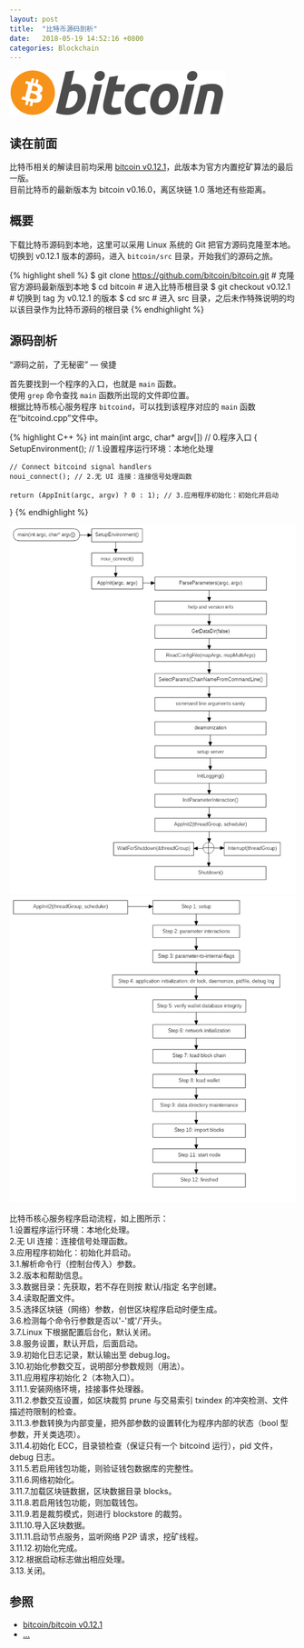 ```yaml
---
layout: post
title:  "比特币源码剖析"
date:   2018-05-19 14:52:16 +0800
categories: Blockchain
---
```

![bitcoin](/images/20180504/bitcoin.svg)

## 读在前面
比特币相关的解读目前均采用 [bitcoin v0.12.1](https://github.com/bitcoin/bitcoin/tree/v0.12.1)，此版本为官方内置挖矿算法的最后一版。<br>
目前比特币的最新版本为 bitcoin v0.16.0，离区块链 1.0 落地还有些距离。

## 概要
下载比特币源码到本地，这里可以采用 Linux 系统的 Git 把官方源码克隆至本地。<br>
切换到 v0.12.1 版本的源码，进入 `bitcoin/src` 目录，开始我们的源码之旅。

{% highlight shell %}
$ git clone https://github.com/bitcoin/bitcoin.git # 克隆官方源码最新版到本地
$ cd bitcoin # 进入比特币根目录
$ git checkout v0.12.1 # 切换到 tag 为 v0.12.1 的版本
$ cd src # 进入 src 目录，之后未作特殊说明的均以该目录作为比特币源码的根目录
{% endhighlight %}

## 源码剖析
“源码之前，了无秘密” — 侯捷<br>

首先要找到一个程序的入口，也就是 `main` 函数。<br>
使用 `grep` 命令查找 `main` 函数所出现的文件即位置。<br>
根据比特币核心服务程序 `bitcoind`，可以找到该程序对应的 `main` 函数在“bitcoind.cpp”文件中。

{% highlight C++ %}
int main(int argc, char* argv[]) // 0.程序入口
{
    SetupEnvironment(); // 1.设置程序运行环境：本地化处理

    // Connect bitcoind signal handlers
    noui_connect(); // 2.无 UI 连接：连接信号处理函数

    return (AppInit(argc, argv) ? 0 : 1); // 3.应用程序初始化：初始化并启动
}
{% endhighlight %}

![](/images/20180519/bitcoindsetup01.png)
![](/images/20180519/bitcoindsetup02.png)

比特币核心服务程序启动流程，如上图所示：<br>
1.设置程序运行环境：本地化处理。<br>
2.无 UI 连接：连接信号处理函数。<br>
3.应用程序初始化：初始化并启动。<br>
3.1.解析命令行（控制台传入）参数。<br>
3.2.版本和帮助信息。<br>
3.3.数据目录：先获取，若不存在则按 默认/指定 名字创建。<br>
3.4.读取配置文件。<br>
3.5.选择区块链（网络）参数，创世区块程序启动时便生成。<br>
3.6.检测每个命令行参数是否以'-'或'/'开头。<br>
3.7.Linux 下根据配置后台化，默认关闭。<br>
3.8.服务设置，默认开启，后面启动。<br>
3.9.初始化日志记录，默认输出至 debug.log。<br>
3.10.初始化参数交互，说明部分参数规则（用法）。<br>
3.11.应用程序初始化 2（本物入口）。<br>
3.11.1.安装网络环境，挂接事件处理器。<br>
3.11.2.参数交互设置，如区块裁剪 prune 与交易索引 txindex 的冲突检测、文件描述符限制的检查。<br>
3.11.3.参数转换为内部变量，把外部参数的设置转化为程序内部的状态（bool 型参数，开关类选项）。<br>
3.11.4.初始化 ECC，目录锁检查（保证只有一个 bitcoind 运行），pid 文件，debug 日志。<br>
3.11.5.若启用钱包功能，则验证钱包数据库的完整性。<br>
3.11.6.网络初始化。<br>
3.11.7.加载区块链数据，区块数据目录 blocks。<br>
3.11.8.若启用钱包功能，则加载钱包。<br>
3.11.9.若是裁剪模式，则进行 blockstore 的裁剪。<br>
3.11.10.导入区块数据。<br>
3.11.11.启动节点服务，监听网络 P2P 请求，挖矿线程。<br>
3.11.12.初始化完成。<br>
3.12.根据启动标志做出相应处理。<br>
3.13.关闭。

## 参照
* [bitcoin/bitcoin v0.12.1](https://github.com/bitcoin/bitcoin/tree/v0.12.1)
* [...](https://github.com/mistydew/blockchain)
